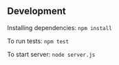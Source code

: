 Development
-----------

Installing dependencies: `npm install`

To run tests: `npm test`

To start server: `node server.js`
